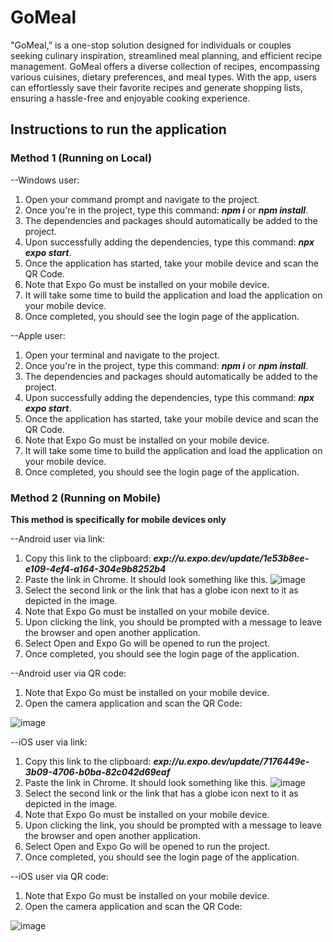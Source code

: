# GoMeal

"GoMeal,” is a one-stop solution designed for individuals or couples seeking culinary inspiration, streamlined meal planning, and efficient recipe management. GoMeal offers a diverse collection of recipes, encompassing various cuisines, dietary preferences, and meal types. With the app, users can effortlessly save their favorite recipes and generate shopping lists, ensuring a hassle-free and enjoyable cooking experience.

## Instructions to run the application

### Method 1 (Running on Local)

--Windows user:
1) Open your command prompt and navigate to the project.
2) Once you're in the project, type this command: ___npm i___ or ___npm install___.
3) The dependencies and packages should automatically be added to the project.
4) Upon successfully adding the dependencies, type this command: ___npx expo start___.
5) Once the application has started, take your mobile device and scan the QR Code.
6) Note that Expo Go must be installed on your mobile device.
7) It will take some time to build the application and load the application on your mobile device.
8) Once completed, you should see the login page of the application.

--Apple user:
1) Open your terminal and navigate to the project.
2) Once you're in the project, type this command: ___npm i___ or ___npm install___.
3) The dependencies and packages should automatically be added to the project.
4) Upon successfully adding the dependencies, type this command: ___npx expo start___.
5) Once the application has started, take your mobile device and scan the QR Code.
6) Note that Expo Go must be installed on your mobile device.
7) It will take some time to build the application and load the application on your mobile device.
8) Once completed, you should see the login page of the application.
   
### Method 2 (Running on Mobile)
**This method is specifically for mobile devices only**

--Android user via link:
1) Copy this link to the clipboard: ___exp://u.expo.dev/update/1e53b8ee-e109-4ef4-a164-304e9b8252b4___
2) Paste the link in Chrome. It should look something like this. ![image](https://github.com/Austinliannn/GoMeal/assets/75471463/f1dc7f41-2dbc-4b45-a2a3-db26d73dc128)
3) Select the second link or the link that has a globe icon next to it as depicted in the image.
4) Note that Expo Go must be installed on your mobile device.
5) Upon clicking the link, you should be prompted with a message to leave the browser and open another application.
6) Select Open and Expo Go will be opened to run the project.
7) Once completed, you should see the login page of the application.

--Android user via QR code:
1) Note that Expo Go must be installed on your mobile device.
2) Open the camera application and scan the QR Code:
   
![image](https://github.com/Austinliannn/GoMeal/assets/75471463/69167adc-2b2f-4f91-899a-4109f3d04e5d)




--iOS user via link:
1) Copy this link to the clipboard: ___exp://u.expo.dev/update/7176449e-3b09-4706-b0ba-82c042d69eaf___
2) Paste the link in Chrome. It should look something like this. ![image](https://github.com/Austinliannn/GoMeal/assets/75471463/b4c9ac4a-2e9f-4169-9d4b-3c45da954445)
3) Select the second link or the link that has a globe icon next to it as depicted in the image.
4) Note that Expo Go must be installed on your mobile device.
5) Upon clicking the link, you should be prompted with a message to leave the browser and open another application.
6) Select Open and Expo Go will be opened to run the project.
7) Once completed, you should see the login page of the application.

--iOS user via QR code:
1) Note that Expo Go must be installed on your mobile device.
2) Open the camera application and scan the QR Code:

![image](https://github.com/Austinliannn/GoMeal/assets/75471463/d52933b6-2f05-40a6-8324-f8793068f90a)


   
